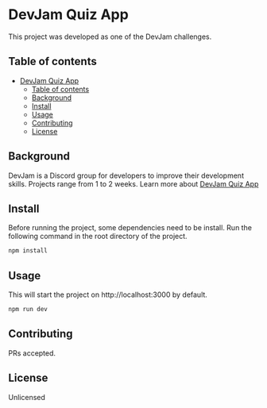 # DevJam Quiz App

This project was developed as one of the DevJam challenges. 

## Table of contents
- [DevJam Quiz App](#devjam-quiz-app)
  - [Table of contents](#table-of-contents)
  - [Background](#background)
  - [Install](#install)
  - [Usage](#usage)
  - [Contributing](#contributing)
  - [License](#license)


## Background
DevJam is a Discord group for developers to improve their development skills. Projects range from 1 to 2 weeks. Learn more about [DevJam Quiz App](https://devjam.vercel.app/)

## Install

Before running the project, some dependencies need to be install. Run the following command in the root directory of the project.

```sh
npm install
```

## Usage
This will start the project on http://localhost:3000 by default.

```sh
npm run dev
```

## Contributing

PRs accepted.

## License

Unlicensed